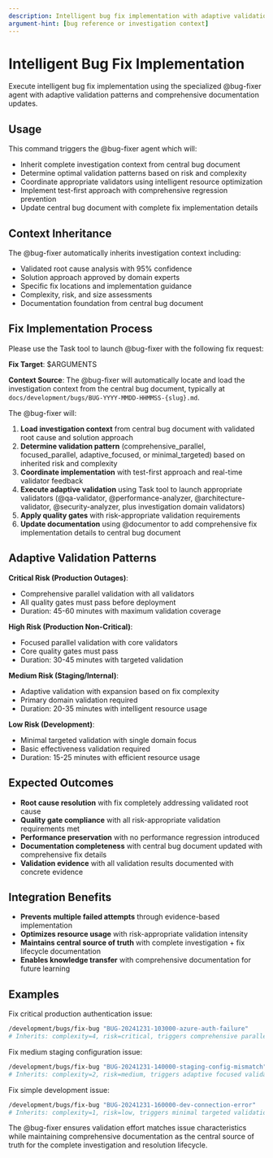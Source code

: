 ```yaml
---
description: Intelligent bug fix implementation with adaptive validation and mandatory documentation updates
argument-hint: [bug reference or investigation context]
---
```


# Intelligent Bug Fix Implementation

Execute intelligent bug fix implementation using the specialized @bug-fixer agent with adaptive validation patterns and comprehensive documentation updates.

## Usage

This command triggers the @bug-fixer agent which will:
- Inherit complete investigation context from central bug document
- Determine optimal validation patterns based on risk and complexity
- Coordinate appropriate validators using intelligent resource optimization
- Implement test-first approach with comprehensive regression prevention
- Update central bug document with complete fix implementation details

## Context Inheritance

The @bug-fixer automatically inherits investigation context including:
- Validated root cause analysis with 95% confidence
- Solution approach approved by domain experts
- Specific fix locations and implementation guidance  
- Complexity, risk, and size assessments
- Documentation foundation from central bug document

## Fix Implementation Process

Please use the Task tool to launch @bug-fixer with the following fix request:

**Fix Target**: $ARGUMENTS

**Context Source**: The @bug-fixer will automatically locate and load the investigation context from the central bug document, typically at `docs/development/bugs/BUG-YYYY-MMDD-HHMMSS-{slug}.md`.

The @bug-fixer will:
1. **Load investigation context** from central bug document with validated root cause and solution approach
2. **Determine validation pattern** (comprehensive_parallel, focused_parallel, adaptive_focused, or minimal_targeted) based on inherited risk and complexity
3. **Coordinate implementation** with test-first approach and real-time validator feedback
4. **Execute adaptive validation** using Task tool to launch appropriate validators (@qa-validator, @performance-analyzer, @architecture-validator, @security-analyzer, plus investigation domain validators)
5. **Apply quality gates** with risk-appropriate validation requirements
6. **Update documentation** using @documentor to add comprehensive fix implementation details to central bug document

## Adaptive Validation Patterns

**Critical Risk (Production Outages)**:
- Comprehensive parallel validation with all validators
- All quality gates must pass before deployment
- Duration: 45-60 minutes with maximum validation coverage

**High Risk (Production Non-Critical)**:
- Focused parallel validation with core validators
- Core quality gates must pass
- Duration: 30-45 minutes with targeted validation

**Medium Risk (Staging/Internal)**:
- Adaptive validation with expansion based on fix complexity
- Primary domain validation required
- Duration: 20-35 minutes with intelligent resource usage

**Low Risk (Development)**:
- Minimal targeted validation with single domain focus
- Basic effectiveness validation required
- Duration: 15-25 minutes with efficient resource usage

## Expected Outcomes

- **Root cause resolution** with fix completely addressing validated root cause
- **Quality gate compliance** with all risk-appropriate validation requirements met
- **Performance preservation** with no performance regression introduced
- **Documentation completeness** with central bug document updated with comprehensive fix details
- **Validation evidence** with all validation results documented with concrete evidence

## Integration Benefits

- **Prevents multiple failed attempts** through evidence-based implementation
- **Optimizes resource usage** with risk-appropriate validation intensity
- **Maintains central source of truth** with complete investigation + fix lifecycle documentation
- **Enables knowledge transfer** with comprehensive documentation for future learning

## Examples

Fix critical production authentication issue:
```bash
/development/bugs/fix-bug "BUG-20241231-103000-azure-auth-failure"
# Inherits: complexity=4, risk=critical, triggers comprehensive parallel validation
```

Fix medium staging configuration issue:
```bash
/development/bugs/fix-bug "BUG-20241231-140000-staging-config-mismatch"  
# Inherits: complexity=2, risk=medium, triggers adaptive focused validation
```

Fix simple development issue:
```bash
/development/bugs/fix-bug "BUG-20241231-160000-dev-connection-error"
# Inherits: complexity=1, risk=low, triggers minimal targeted validation
```

The @bug-fixer ensures validation effort matches issue characteristics while maintaining comprehensive documentation as the central source of truth for the complete investigation and resolution lifecycle.